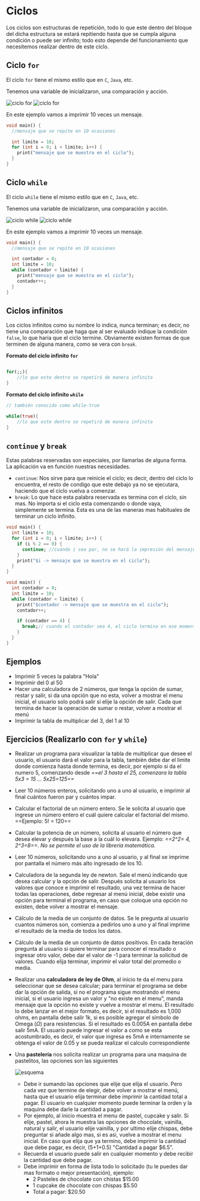 # Ciclos

Los ciclos son estructuras de repetición, todo lo que este dentro del bloque del dicha estructura se estará repitiendo hasta que se cumpla alguna condición o puede ser infinito; todo esto depende del funcionamiento que necesitemos realizar dentro de este ciclo.

## Ciclo `for`

El ciclo `for` tiene el mismo estilo que en `C`, `Java`, etc.

Tenemos una variable de inicializaron, una comparación y acción.

![ciclo for](../assets/for_basico.png#only-light)
![ciclo for](../assets/for_basico_dark.png#only-dark)

En este ejemplo vamos a imprimir 10 veces un mensaje.

```dart
void main() {
  //mensaje que se repite en 10 ocasiones

  int limite = 10;
  for (int i = 0; i < limite; i++) {
    print("mensaje que se muestra en el ciclo");
  }
}
```

## Ciclo `while`

El ciclo `while` tiene el mismo estilo que en `C`, `Java`, etc.

Tenemos una variable de inicializaron, una comparación y acción.

![ciclo while](../assets/for_basico.png#only-light)
![ciclo while](../assets/for_basico_dark.png#only-dark)

En este ejemplo vamos a imprimir 10 veces un mensaje.

```dart
void main() {
  //mensaje que se repite en 10 ocasiones

  int contador = 0;
  int limite = 10;
  while (contador < limite) {
    print("mensaje que se muestra en el ciclo");
    contador++;
  }
}
```

## Ciclos infinitos

Los ciclos infinitos como su nombre lo indica, nunca terminan; es decir, no tiene una comparación que haga que al ser evaluado indique la condición `false`, lo que haría que el ciclo termine. Obviamente existen formas de que terminen de alguna manera, como se vera con `break`.

**Formato del ciclo infinito `for`**

```dart

for(;;){
    //lo que este dentro se repetirá de manera infinita
}
```

**Formato del ciclo infinito `while`**

```dart
// también conocido como while-true

while(true){
    //lo que este dentro se repetirá de manera infinita
}
```

## `continue` y `break`

Estas palabras reservadas son especiales, por llamarlas de alguna forma. La aplicación va en función nuestras necesidades.

- `continue`: Nos sirve para que reinicie el ciclo; es decir, dentro del ciclo lo encuentra, el resto de condigo que este debajo ya no se ejecutara, haciendo que el ciclo vuelva a comenzar.
- `break`: Lo que hace esta palabra reservada es termina con el ciclo, sin mas. No importa si el ciclo esta comenzando o donde vaya, simplemente se termina. Esta es una de las maneras mas habituales de terminar un ciclo infinito.

```dart
void main() {
  int limite = 10;
  for (int i = 0; i < limite; i++) {
    if (i % 2 == 0) {
      continue; //cuando i sea par, no se hará la impresión del mensaje
    }
    print("$i -> mensaje que se muestra en el ciclo");
  }
}

```

```dart
void main() {
  int contador = 0;
  int limite = 10;
  while (contador < limite) {
    print("$contador -> mensaje que se muestra en el ciclo");
    contador++;

    if (contador == 4) {
      break;// cuando el contador sea 4, el ciclo termina en ese momento
    }
  }
}

```

## Ejemplos

- Imprimir 5 veces la palabra "Hola"
- Imprimir del 0 al 50
- Hacer una calculadora de 2 números, que tenga la opción de sumar, restar y salir, si da una opción que no esta, volver a mostrar el menu inicial, el usuario solo podrá salir si elije la opción de salir. Cada que termina de hacer la operación de sumar o restar, volver a mostrar el menú
- Imprimir la tabla de multiplicar del 3, del 1 al 10

## Ejercicios (Realizarlo con `for` y `while`)

- Realizar un programa para visualizar la tabla de multiplicar que desee el usuario, el usuario dará el valor para la tabla, también debe dar el limite donde comienza hasta donde termina, es decir, por ejemplo si da el numero 5, comenzando desde *==el 3 hasta el 25, comenzara la tabla 5x3 = 15 ... 5x25=125==*
- Leer 10 números enteros, solicitando uno a uno al usuario, e imprimir al final cuántos fueron par y cuántos impar.
- Calcular el factorial de un número entero. Se le solicita al usuario que ingrese un número entero el cuál quiere calcular el factorial del mismo. ==Ejemplo: 5! = 120==
- Calcular la potencia de un número, solicita al usuario el número que desea elevar y después la base a la cuál lo elevara. Ejemplo: *==2^2= 4, 2^3=8==*. *No se permite el uso de la librería matemática.*
- Leer 10 números, solicitando uno a uno al usuario, y al final se imprime por pantalla el número más alto ingresado de los 10.
- Calculadora de la segunda ley de newton. Sale el menú indicando que desea calcular y la opción de salir. Después solicita al usuario los valores que conoce e imprimir el resultado, una vez termina de hacer todas las operaciones, debe regresar al menú inicial, debe existir una opción para terminal el programa, en caso que coloque una opción no existen, debe volver a mostrar el mensaje.
- Cálculo de la media de un conjunto de datos. Se le pregunta al usuario cuantos números son, comienza a pedirlos uno a uno y al final imprime el resultado de la media de todos los datos.
- Cálculo de la media de un conjunto de datos positivos. En cada iteración pregunta al usuario si quiere terminar para conocer el resultado o ingresar otro valor, debe dar el valor de -1 para terminar la solicitud de valores. Cuando elija terminar, imprimir el valor total del promedio o media.
- Realizar una **calculadora de ley de Ohm**, al inicio te da el menu para seleccionar que se desea calcular; para terminar el programa se debe dar la opción de salida, si no el programa sigue mostrando el menu inicial, si el usuario ingresa un valor y "no existe en el menu", manda mensaje que la opción no existe y vuelve a mostrar el menu. El resultado lo debe lanzar en el mejor formato, es decir, si el resultado es 1,000 ohms, en pantalla debe salir 1k, si es posible agregar el símbolo de Omega ($\Omega$) para resistencias. Si el resultado es 0.005A en pantalla debe salir 5mA. El usuario puede ingresar el valor a como se esta acostumbrado, es decir, el valor que ingresa es 5mA e internamente se obtenga el valor de 0.05 y se pueda realizar el calculo correspondiente
- Una **pastelería** nos solicita realizar un programa para una maquina de pastelitos, las opciones son las siguientes

    ![esquema](https://raw.githubusercontent.com/jalmx/algoritmos/master/docs/img/diagra1.svg)

    - Debe ir sumando las opciones que elije que elija el usuario. Pero cada vez que termine de elegir, debe volver a mostrar el menú, hasta que el usuario elija terminar debe imprimir la cantidad total a pagar. El usuario en cualquier momento puede terminar la orden y la maquina debe darle la cantidad a pagar.
    - Por ejemplo, al inicio muestra el menu de pastel, cupcake y salir. Si elije, pastel, ahora le muestra las opciones de chocolate, vainilla, natural y salir, el usuario elije vainilla, y por ultimo elije chispas, debe preguntar si añade algo mas, si es asi, vuelve a mostrar el menu inicial. En caso que elija que ya termino, debe imprimir la cantidad que debe pagar, es decir, (5+1+0.5) "Cantidad a pagar \$6.5".
    - Recuerda el usuario puede salir en cualquier momento y debe recibir la cantidad que debe pagar.
    - Debe imprimir en forma de lista todo lo solicitado (tu le puedes dar mas formato o mejor presentación), ejemplo:
        - 2 Pasteles de chocolate con chistas \$15.00
        - 1 cupcake de chocolate con chispas \$5.50
        - Total a pagar: \$20.50

